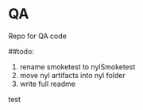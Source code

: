 # QA
Repo for QA code

##todo:
1) rename smoketest to nylSmoketest
2) move nyl artifacts into nyl folder
3) write full readme

test
